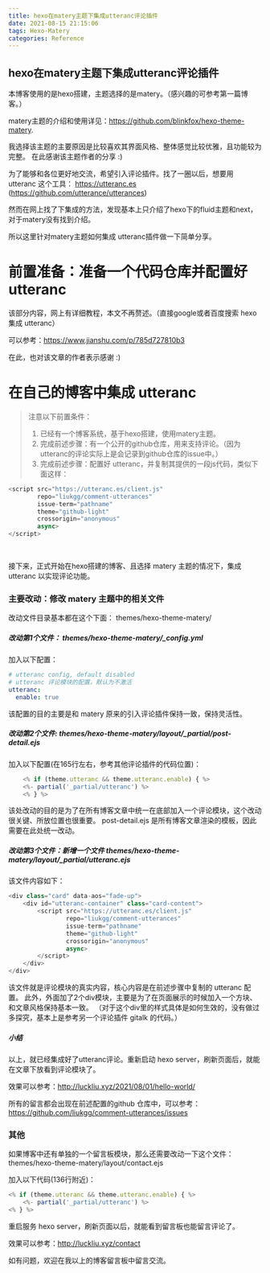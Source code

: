 ```yaml
---
title: hexo在matery主题下集成utteranc评论插件
date: 2021-08-15 21:15:06
tags: Hexo-Matery
categories: Reference
---
```


hexo在matery主题下集成utteranc评论插件
--------
本博客使用的是hexo搭建，主题选择的是matery。（感兴趣的可参考第一篇博客。）

matery主题的介绍和使用详见：https://github.com/blinkfox/hexo-theme-matery.

我选择该主题的主要原因是比较喜欢其界面风格、整体感觉比较优雅，且功能较为完整。
在此感谢该主题作者的分享 :)

为了能够和各位更好地交流，希望引入评论插件。找了一圈以后，想要用 utteranc 这个工具：
https://utteranc.es       (https://github.com/utterance/utterances)

然而在网上找了下集成的方法，发现基本上只介绍了hexo下的fluid主题和next，对于matery没有找到介绍。

所以这里针对matery主题如何集成 utteranc插件做一下简单分享。

# 前置准备：准备一个代码仓库并配置好 utteranc
该部分内容，网上有详细教程，本文不再赘述。（直接google或者百度搜索 hexo 集成 utteranc）

可以参考：https://www.jianshu.com/p/785d727810b3

在此，也对该文章的作者表示感谢 :)

# 在自己的博客中集成 utteranc
> 注意以下前置条件：
> 1. 已经有一个博客系统，基于hexo搭建，使用matery主题。
> 2. 完成前述步骤：有一个公开的github仓库，用来支持评论。（因为utteranc的评论实际上是会记录到github仓库的issue中。）
> 3. 完成前述步骤：配置好 utteranc，并复制其提供的一段js代码，类似下面这样：

```javascript
<script src="https://utteranc.es/client.js"
        repo="liukgg/comment-utterances"
        issue-term="pathname"
        theme="github-light"
        crossorigin="anonymous"
        async>
</script>
```

<br/>

接下来，正式开始在hexo搭建的博客、且选择 matery 主题的情况下，集成utteranc 以实现评论功能。

### 主要改动：修改 matery 主题中的相关文件
改动文件目录基本都在这个下面： themes/hexo-theme-matery/

##### 改动第1个文件： themes/hexo-theme-matery/_config.yml
加入以下配置：

```yaml
# utteranc config, default disabled
# utteranc 评论模块的配置，默认为不激活
utteranc:
  enable: true
```
该配置的目的主要是和 matery 原来的引入评论插件保持一致，保持灵活性。

##### 改动第2个文件: themes/hexo-theme-matery/layout/_partial/post-detail.ejs
  加入以下配置(在165行左右，参考其他评论插件的代码位置)：
  
```javascript
    <% if (theme.utteranc && theme.utteranc.enable) { %>
    <%- partial('_partial/utteranc') %>
    <% } %>
```

该处改动的目的是为了在所有博客文章中统一在底部加入一个评论模块，这个改动很关键、所放位置也很重要。
post-detail.ejs 是所有博客文章渲染的模板，因此需要在此处统一改动。

##### 改动第3个文件：新增一个文件 themes/hexo-theme-matery/layout/_partial/utteranc.ejs
该文件内容如下：

```javascript
<div class="card" data-aos="fade-up">
    <div id="utteranc-container" class="card-content">
        <script src="https://utteranc.es/client.js"
                repo="liukgg/comment-utterances"
                issue-term="pathname"
                theme="github-light"
                crossorigin="anonymous"
                async>
        </script>
    </div>
</div>
```
该文件就是评论模块的真实内容，核心内容是在前述步骤中复制的 utteranc 配置。
此外，外面加了2个div模块，主要是为了在页面展示的时候加入一个方块、和文章风格保持基本一致。
（对于这个div里的样式具体是如何生效的，没有做过多探究，基本上是参考另一个评论插件 gitalk 的代码。）

##### 小结
以上，就已经集成好了utteranc评论。重新启动 hexo server，刷新页面后，就能在文章下放看到评论模块了。

效果可以参考：http://luckliu.xyz/2021/08/01/hello-world/

所有的留言都会出现在前述配置的github 仓库中，可以参考：https://github.com/liukgg/comment-utterances/issues

### 其他
如果博客中还有单独的一个留言板模块，那么还需要改动一下这个文件： themes/hexo-theme-matery/layout/contact.ejs

加入以下代码(136行附近)：

```javascript
<% if (theme.utteranc && theme.utteranc.enable) { %>
    <%- partial('_partial/utteranc') %>
<% } %>
```

重启服务 hexo server，刷新页面以后，就能看到留言板也能留言评论了。

效果可以参考：http://luckliu.xyz/contact

如有问题，欢迎在我以上的博客留言板中留言交流。
